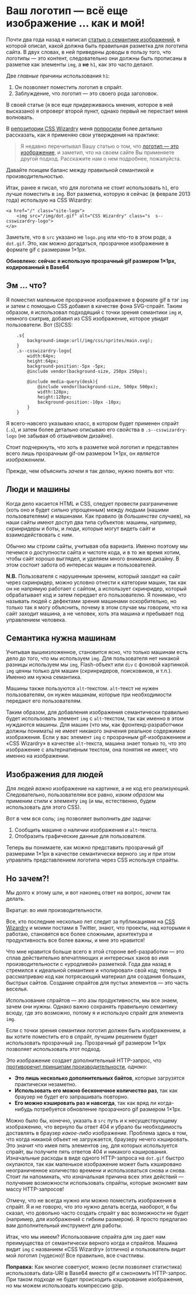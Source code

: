 # Ваш логотип — всё еще изображение … как и мой!

Почти два года назад я написал [статью о семантике изображений][1], в которой
описал, какой должна быть правильная разметка для логотипа сайта. В двух словах,
в ней приведены доводы в пользу того, что логотипы — это контент, следовательно
они должны быть прописаны в разметке как элементы `img`, а **не** `h1`, как это
часто делают.

Две *главные* причины использования `h1`:

1. Он позволяет поместить логотип в спрайт.
2. Заблуждение, что логотип — это своего рода заголовок.

В своей статье (я все еще придерживаюсь мнения, которое в ней высказано) я
опроверг второй пункт, однако первый не перестает меня волновать.

В [репозитории CSS Wizardry][3] меня [попросили][2] более детально рассказать,
как я применяю свои утверждения на практике:

> Я недавно перечитывал Вашу статью о том, что [логотип — это изображение][4], и
заметил, что на своем сайте Вы применяете другой подход. Расскажите нам о нем
подробнее, пожалуйста.

Давайте поищем баланс между правильной семантикой и производительностью.

Итак, ранее я писал, что для логотипа не стоит использовать `h1`, его лучше
поместить в `img`. Вот разметка, которую я сейчас (в феврале 2013 года) 
использую на CSS Wizardry:

	<a href="/" class="site-logo">
		<img src="/img/dot.gif" alt="CSS Wizardry" class="s  s--csswizardry-logo">
	</a>

Заметьте, что в `src` указано не `logo.png` или что-то в этом роде, а `dot.gif`.
Это, как можно догадаться, прозрачное изображение в формате gif с размерами
1×1px.

**Обновлено: сейчас я использую прозрачный gif размером 1×1px, кодированный в
Base64**

## Эм … что?

Я поместил маленькое прозрачное изображение в формате gif в тэг `img` и затем с
помощью CSS добавил в качестве фона SVG-спрайт. Таким образом, я использовал
подходящий с точки зрения семантики `img` и, немного схитрив, добавил из CSS
изображение, которое увидят пользователи. Вот (S)CSS:

		.s{
			background-image:url(/img/css/sprites/main.svg);
		}
		.s--csswizardry-logo{
			width:64px;
			height:64px;
			background-position:-5px -5px;
			@include vendor(background-size, 250px 250px);

			@include media-query(desk){
				@include vendor(background-size, 500px 500px);
				width:128px;
				height:128px;
				background-position:-10px -10px;
			}
		}

Я всего-навсего указываю класс, в котором будет применен спрайт (`.s`), и затем
более детально описываю его свойства в `.s--csswizardry-logo` (не забывая об
отзывчивом дизайне).

Стоит подчеркнуть, что хоть в разметке мой логотип и представлен всего лишь
прозрачным gif-ом размером 1×1px, он *является изображением*.

Прежде, чем объяснить *зачем* я так делаю, нужно понять вот что:

## Люди и машины

Когда дело касается HTML и CSS, следует провести разграничение (хоть оно и будет
сильно упрощенным) между людьми (нашими пользователями) и машинами. Как правило
(в *большинстве* случаев), на наши сайты имеют доступ два типа субъектов: 
машины, например, скринридеры и боты, и люди, которые могут видеть сайт и
взаимодействовать с ним.

Обычно мы строим сайты, учитывая оба варианта. Именно поэтому мы печемся о
доступности сайта и чистоте кода, и в то же время хотим, чтобы сайт хорошо
выглядел, и уделяем много внимания дизайну. В этом состоит забота об интересах
машин и пользователей.

**N.B.** Пользователя с нарушенным зрением, который заходит на сайт через
скринридер, можно условно отнести к категории машин, так как он не напрямую
работает с сайтом, а использует скринридер, который обрабатывает код и затем
передает его пользователю. Я понимаю, что называть людей с дефектами зрения
машинами оскорбительно, но только так я могу объяснить, почему в этом
случае мы говорим, что на сайт заходит машина, а не человек, хоть эта машина и
пребывает под управлением человека.

## Семантика нужна машинам

Учитывая вышеизложенное, становится ясно, что только машинам есть дело до того,
что мы используем `img`. Для пользователя нет никакой разницы используем мы
`img`, Flash-объект или `div` с фоновой картинкой. `img` ценны только для машин
(скринридеров, поисковиков, и т.п.). Именно им нужна семантика.

Машины также пользуются `alt`-текстом. `alt`-текст не нужен пользователям, он
нужен машинам, которые при необходимости передают его пользователям.

Таким образом, для добавления изображения семантически правильно будет
использовать элемент `img` с `alt`-текстом, так как именно в этом нуждаются
машины. Для машин (что мы, как фронтенд-разработчики должны понимать) не имеет
никакого значения реальное содержимое изображения. Если у вас элемент `img` с
прозрачным gif-изображением и «CSS Wizardry» в качестве `alt`-текста, машина
знает только то, что это изображение с альтернативным текстом, она понятия не
имеет, что именно на изображении.

## Изображения для людей

Для людей *важно* изображение на картинке, а не код его реализующий.
Следовательно, пользователям все равно, *каким образом* мы применим стили к
элементу `img` (и мы, естественно, будем использовать для этого CSS).

Вот в чем вся соль; `img` позволяет выполнить *две* задачи:

1. Сообщить машине о наличии изображения и `alt`-текста.
2. Отобразить графические данные для пользователя.

Теперь вы понимаете, как можно представить прозрачный gif размерами 1×1px в
качестве семантически верного `img` и при этом управлять представлением
логотипа через CSS используя спрайты.

## Но зачем?!

Мы долго к этому шли, и вот наконец ответ на вопрос, *зачем* так делать.

Вкратце: во имя производительности.

Все, кто последние несколько лет следит за публикациями на [CSS Wizardry][6] и 
моими постами в Twitter, знают, что проекты, над которыми я работаю, становятся 
все более сложными, архитектура и продуктивность все более важны, и мне это 
нравится!

Что мне нравится больше всего в этой стороне веб-разработки — это сплав
действительно впечатляющих и интересных хаков во имя производительности с
«уродливой» разметкой. Года два назад я стремился к идеальной семантике и
«полировал» свой код; теперь я рассматриваю код как потрясающий материал для
создания больших, быстрых сайтов. Создание спрайтов для пустых элементов — это
часть веселья.

Использование спрайтов — это азы продуктивности, мы все знаем, зачем они нужны.
Однако важно сохранять правильную семантику всюду, где это возможно, потому я и
использую спрайт для элемента `img`.

Если с точки зрения семантики логотип должен быть изображением, а вы хотите
поместить его в спрайт, лучшим решением будет использовать прозрачный `img`.
Прозрачный gif размером 1×1px позволяет использовать этот подход.

Это изображение создает дополнительный HTTP-запрос, что [противоречит принципам
производительности][5], *однако*:

* **Это лишь несколько дополнительных байтов**, которые загрузятся практически
незаметно.
* **Использовать его можно бесконечное количество раз**, так как браузер не
будет его запрашивать повторно.
* **Его можно кэшировать раз и навсегда**, так как вряд ли когда-нибудь
потребуется обновление прозрачного gif размером 1×1px.

Можно было бы, конечно, указать в `src` путь и к несуществующему изображению,
что вернуло бы ответ 404 и убрало бы необходимость доставлять в браузер
*какое-либо* изображение. Проблема здесь в том, что когда никакой объект не
загружается, браузеру нечего кэшировать. Это значит что имея пять элементов
`img`, для которых используется спрайт, вы получите пять ответов 404 и никакого
кэширования. Изначальные расходы в виде одного HTTP-запроса на `dot.gif` быстро
окупаются, так как маленькое изображение может быть кэшировано неограниченное
количество времени и использоваться снова и снова. Стоит ли напоминать, что
изначальная причина всех этих действий — получение возможности использовать
спрайты, которые экономят вам массу HTTP-запросов!

Отмечу, что не всегда нужно или можно поместить изображения в спрайт. Я
и не говорю, что это нужно делать всегда, наоборот, я бы сказал, что довольно 
часто создать спрайт у вас возможности не будет (например, для изображений с 
гибким размером). Я просто предлагаю вам дополнительный инструмент для работы.

Итак, что мы имеем? Использование спрайта для `img` дает нам преимущества от
семантически верного когда и спрайтов. Машина видит `img` с названием
«CSS Wizardry» (отлично) и пользователь видит мой логотип (чудесно)! Все
правильно, все счастливы.

**Поправка:** Как многие советуют, можно (если позволяет статистика)
использовать data-URI в Base64 вместо gif и сэкономить HTTP-запрос.
При таком подходе не будет происходить кэширование изображения, но мы можем
использовать компрессию gzip.

[1]: http://csswizardry.com/2010/10/your-logo-is-an-image-not-a-h1/
[2]: https://github.com/csswizardry/csswizardry.github.com/issues/18
[3]: https://github.com/csswizardry/csswizardry.github.com/
[4]: http://csswizardry.com/2010/10/your-logo-is-an-image-not-a-h1/
[5]: http://csswizardry.com/2013/01/front-end-performance-for-web-designers-and-front-end-developers/#section:http-requests-and-dns-lookups
[6]: http://csswizardry.com/